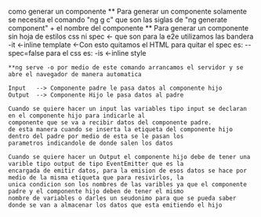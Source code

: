 como generar un componente
    ** Para generar un componente solamente se necesita el comando "ng g c" que son las siglas de
    "ng generate component" + el nombre del componente
    ** Para generar un componente sin hoja de estilos css ni spec <- que son para la e2e
    utilizamos las bandera -it <-inline template <-Con esto quitamos el HTML
    para quitar el spec es: --spec=false
    para el css es: -is  <-inline style

    **ng serve -o por medio de este comando arrancamos el servidor y se abre el navegador de manera automatica
    
    Input   --> Componente padre le pasa datos al componente hijo
    Output  --> Componente Hijo le pasa datos al padre

    Cuando se quiere hacer un input las variables tipo input se declaran en el componente hijo para indicarle al 
    componente que se va a recibir datos del componente padre.
    de esta manera cuando se inserta la etiqueta del componente hijo dentro del padre por medio de esta se le pasan los
    parametros indicandole de donde salen los datos

    Cuando se quiere hacer un Output el componente hijo debe de tener una varible tipo output de tipo EventEmitter que es la
    encargada de emitir datos, para la emision de esos datos se hace por medio de la misma etiqueta que para resivirlos, la
    unica condicion son los nombres de las varibles ya que el componente padre y el componente hijo deben de tener el mismo
    nombre de variables o darles un seudonimo para que se pueda saber donde se van a almacenar los datos que esta emitiendo el hijo